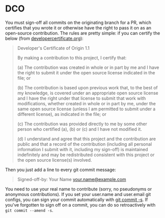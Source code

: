 # DCO

You must sign-off all commits on the originating branch for a PR, which certifies that you wrote it or otherwise have the right to pass it on as an open-source contribution.
The rules are pretty simple: if you can certify the below (from [developercertificate.org](https://developercertificate.org/)):

> Developer's Certificate of Origin 1.1
>
> By making a contribution to this project, I certify that:
>
> (a) The contribution was created in whole or in part by me and I
> have the right to submit it under the open source license
> indicated in the file; or
>
> (b) The contribution is based upon previous work that, to the best
> of my knowledge, is covered under an appropriate open source
> license and I have the right under that license to submit that
> work with modifications, whether created in whole or in part
> by me, under the same open source license (unless I am
> permitted to submit under a different license), as indicated
> in the file; or
>
> (c) The contribution was provided directly to me by some other
> person who certified (a), (b) or (c) and I have not modified
> it.
>
> (d) I understand and agree that this project and the contribution
> are public and that a record of the contribution (including all
> personal information I submit with it, including my sign-off) is
> maintained indefinitely and may be redistributed consistent with
> this project or the open source license(s) involved.

Then you just add a line to every git commit message:

> Signed-off-by: Your Name <your.name@example.com>

You need to use your real name to contribute (sorry, no pseudonyms or anonymous contributions).
If you set your user.name and user.email git configs, you can sign your commit automatically with [git commit -s](https://git-scm.com/docs/git-commit#Documentation/git-commit.txt--s). If you've forgotten to sign off on a commit, you can do so retroactively with `git commit --amend -s`.
